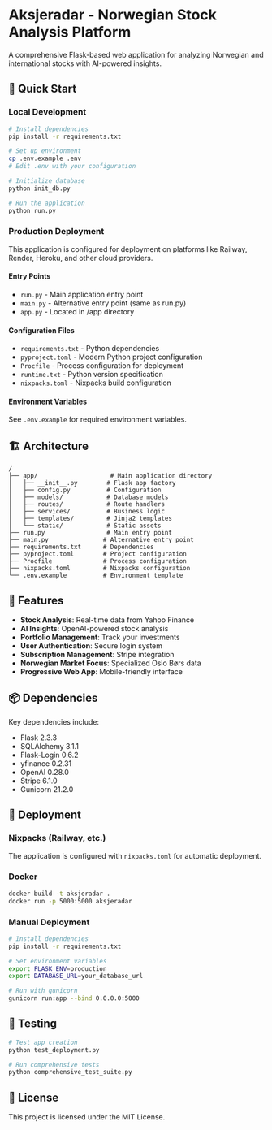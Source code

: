 # Aksjeradar - Norwegian Stock Analysis Platform

A comprehensive Flask-based web application for analyzing Norwegian and international stocks with AI-powered insights.

## 🚀 Quick Start

### Local Development
```bash
# Install dependencies
pip install -r requirements.txt

# Set up environment
cp .env.example .env
# Edit .env with your configuration

# Initialize database
python init_db.py

# Run the application
python run.py
```

### Production Deployment

This application is configured for deployment on platforms like Railway, Render, Heroku, and other cloud providers.

#### Entry Points
- `run.py` - Main application entry point
- `main.py` - Alternative entry point (same as run.py)
- `app.py` - Located in /app directory

#### Configuration Files
- `requirements.txt` - Python dependencies
- `pyproject.toml` - Modern Python project configuration
- `Procfile` - Process configuration for deployment
- `runtime.txt` - Python version specification
- `nixpacks.toml` - Nixpacks build configuration

#### Environment Variables
See `.env.example` for required environment variables.

## 🏗️ Architecture

```
/
├── app/                    # Main application directory
│   ├── __init__.py        # Flask app factory
│   ├── config.py          # Configuration
│   ├── models/            # Database models
│   ├── routes/            # Route handlers
│   ├── services/          # Business logic
│   ├── templates/         # Jinja2 templates
│   └── static/            # Static assets
├── run.py                 # Main entry point
├── main.py               # Alternative entry point
├── requirements.txt      # Dependencies
├── pyproject.toml        # Project configuration
├── Procfile              # Process configuration
├── nixpacks.toml         # Nixpacks configuration
└── .env.example          # Environment template
```

## 🔧 Features

- **Stock Analysis**: Real-time data from Yahoo Finance
- **AI Insights**: OpenAI-powered stock analysis
- **Portfolio Management**: Track your investments
- **User Authentication**: Secure login system
- **Subscription Management**: Stripe integration
- **Norwegian Market Focus**: Specialized Oslo Børs data
- **Progressive Web App**: Mobile-friendly interface

## 📦 Dependencies

Key dependencies include:
- Flask 2.3.3
- SQLAlchemy 3.1.1
- Flask-Login 0.6.2
- yfinance 0.2.31
- OpenAI 0.28.0
- Stripe 6.1.0
- Gunicorn 21.2.0

## 🚀 Deployment

### Nixpacks (Railway, etc.)
The application is configured with `nixpacks.toml` for automatic deployment.

### Docker
```bash
docker build -t aksjeradar .
docker run -p 5000:5000 aksjeradar
```

### Manual Deployment
```bash
# Install dependencies
pip install -r requirements.txt

# Set environment variables
export FLASK_ENV=production
export DATABASE_URL=your_database_url

# Run with gunicorn
gunicorn run:app --bind 0.0.0.0:5000
```

## 🔧 Testing

```bash
# Test app creation
python test_deployment.py

# Run comprehensive tests
python comprehensive_test_suite.py
```

## 📝 License

This project is licensed under the MIT License.
